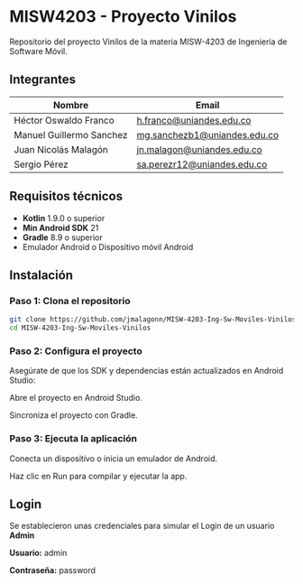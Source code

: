 # MISW4203 - Proyecto Vinilos

Repositorio del proyecto Vinilos de la materia MISW-4203 de Ingeniería de Software Móvil.

## Integrantes

| Nombre                   | Email                          |
| ----------------------   | ------------------------------ |
| Héctor Oswaldo Franco    | h.franco@uniandes.edu.co       |
| Manuel Guillermo Sanchez | mg.sanchezb1@uniandes.edu.co   |
| Juan Nicolás Malagón     | jn.malagon@uniandes.edu.co     |
| Sergio Pérez             | sa.perezr12@uniandes.edu.co    |

## Requisitos técnicos
- **Kotlin** 1.9.0 o superior
- **Min Android SDK** 21
- **Gradle** 8.9 o superior
- Emulador Android o Dispositivo móvil Android

## Instalación
### Paso 1: Clona el repositorio

```bash
git clone https://github.com/jmalagonn/MISW-4203-Ing-Sw-Moviles-Vinilos.git
cd MISW-4203-Ing-Sw-Moviles-Vinilos
```

### Paso 2: Configura el proyecto
Asegúrate de que los SDK y dependencias están actualizados en Android Studio:

Abre el proyecto en Android Studio.

Sincroniza el proyecto con Gradle.

### Paso 3: Ejecuta la aplicación
Conecta un dispositivo o inicia un emulador de Android.

Haz clic en Run para compilar y ejecutar la app.

## Login

Se establecieron unas credenciales para simular el Login de un usuario **Admin**

**Usuario:** admin

**Contraseña:** password


